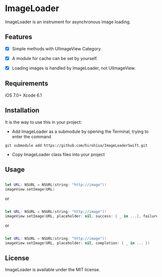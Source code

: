 ImageLoader
===========

ImageLoader is an instrument for asynchronous image loading.

Features
----------

- [x] Simple methods with UIImageView Category.
- [x] A module for cache can be set by yourself.
- [x] Loading images is handled by ImageLoader, not UIImageView.


Requirements
----------

iOS 7.0+
Xcode 6.1

Installation
----------

It is the way to use this in your project:

- Add ImageLoader as a submodule by opening the Terminal, trying to enter the command
```
git submodule add https://github.com/hirohisa/ImageLoaderSwift.git
```

- Copy ImageLoader class files into your project

Usage
----------

```swift

let URL: NSURL = NSURL(string: "http://image")!
imageView.setImage(URL)
```

or

```swift

let URL: NSURL = NSURL(string: "http://image")!
imageView.setImage(URL, placeholder: nil, success: { _ in ...}, failure: { _ in ...})
```

or

```swift

let URL: NSURL = NSURL(string: "http://image")!
imageView.setImage(URL, placeholder: nil, completion: { _ in ... })
```


## License

ImageLoader is available under the MIT license.

